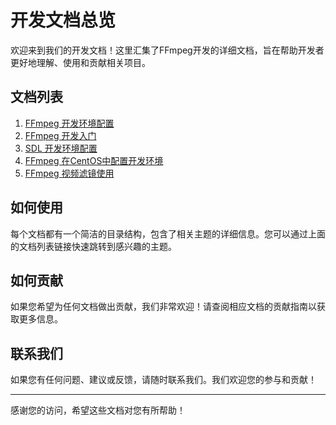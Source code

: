 # 开发文档总览

欢迎来到我们的开发文档！这里汇集了FFmpeg开发的详细文档，旨在帮助开发者更好地理解、使用和贡献相关项目。

## 文档列表

1. [FFmpeg 开发环境配置](./ffmpeg_develop/README.md)
2. [FFmpeg 开发入门](./ffmpeg_code_learn/README.md)
3. [SDL 开发环境配置](./sdl_configure_develop/README.md)
4. [FFmpeg 在CentOS中配置开发环境](./ffmpeg_CentOS7_config/README.md)
5. [FFmpeg 视频滤镜使用](./videoFilter/README.md)

## 如何使用

每个文档都有一个简洁的目录结构，包含了相关主题的详细信息。您可以通过上面的文档列表链接快速跳转到感兴趣的主题。

## 如何贡献

如果您希望为任何文档做出贡献，我们非常欢迎！请查阅相应文档的贡献指南以获取更多信息。

## 联系我们

如果您有任何问题、建议或反馈，请随时联系我们。我们欢迎您的参与和贡献！

---

感谢您的访问，希望这些文档对您有所帮助！
